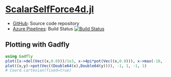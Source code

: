 # [ScalarSelfForce4d.jl](https://github.com/eschnett/ScalarSelfForce4d.jl)

* [GitHub](https://github.com/eschnett/ScalarSelfForce4d.jl): Source code repository
* [Azure
  Pipelines](https://dev.azure.com/schnetter/ScalarSelfForce4d.jl/_build):
  Build Status [![Build
  Status](https://dev.azure.com/schnetter/ScalarSelfForce4d.jl/_apis/build/status/eschnett.ScalarSelfForce4d.jl?branchName=master)](https://dev.azure.com/schnetter/ScalarSelfForce4d.jl/_build/latest?definitionId=1&branchName=master)



## Plotting with Gadfly

```Julia
using Gadfly
plot([x->del(Vec((x,0.0)))/1e3, x->4pi*pot(Vec((x,0.0))), x->max(-10, -1/abs(x))], -1, 1, color=["delta", "potential", "1/r"])
plot((x,y)->pot(Vec((Double64(x),Double64(y)))), -1, 1, -1, 1)
# Coord.cartesian(fixed=true)
```
